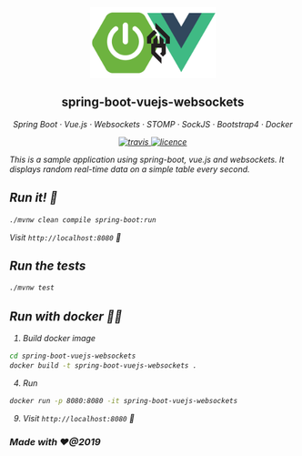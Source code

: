 <p align="center">
	<img align="center" src="spring-boot-vuejs-ws.png"/>
</p>


<h2 align="center">spring-boot-vuejs-websockets</h2>

<p align="center">
  <em>
  Spring Boot
  · Vue.js
  · Websockets
  · STOMP
  · SockJS
  · Bootstrap4
  · Docker
</p>

<p align="center"> 
  <a href="https://travis-ci.com/jasrodis/spring-boot-vuejs-websockets">
    <img alt="travis" src="https://img.shields.io/travis/jasrodis/spring-boot-vuejs-websockets.svg?style=flat-square">
  <a href="https://opensource.org/licenses/MIT">
    <img alt="licence" src="https://img.shields.io/badge/License-MIT-yellow.svg?style=flat-square">
  </a>
</p>

This is a sample application using spring-boot, vue.js and websockets.
It displays random real-time data on a simple table every second.




## Run it! 🏃
```sh
./mvnw clean compile spring-boot:run
```
Visit `http://localhost:8080` 🙏

## Run the tests
```sh
./mvnw test
```



## Run with docker 🏃🐳
1. Build docker image

```sh
cd spring-boot-vuejs-websockets
docker build -t spring-boot-vuejs-websockets .
```
4. Run 

```sh
docker run -p 8080:8080 -it spring-boot-vuejs-websockets
```
9. Visit `http://localhost:8080` 🙏

### Made with ❤️@2019

